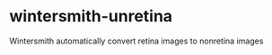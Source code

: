 wintersmith-unretina
====================

Wintersmith automatically convert retina images to nonretina images
